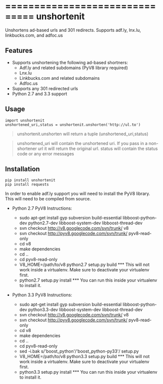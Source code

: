 ===============================
unshortenit
===============================

Unshortens ad-based urls and 301 redirects. Supports adf.ly, lnx.lu, linkbucks.com, and adfoc.us


Features
--------

- Supports unshortening the following ad-based shortners:
    - Adf.ly and related subdomains (PyV8 library required)
    - Lnx.lu
    - Linkbucks.com and related subdomains
    - Adfoc.us
- Supports any 301 redirected urls
- Python 2.7 and 3.3 support

Usage
-----

    import unshortenit
    unshortened_uri,status = unshortenit.unshorten('http://ul.to')

> unshortenit.unshorten will return a tuple (unshortened_uri,status)

> unshortened_uri will contain the unshortened uri. If you pass in a non-shortener url it will return the original url.
> status will contain the status code or any error messages

Installation
------------

    pip install unshortenit
    pip install requests

In order to enable adf.ly support you will need to install the PyV8 library. This will need to be compiled from source.

* Python 2.7 PyV8 Instructions:
    - sudo apt-get install gyp subversion build-essential libboost-python-dev python2.7-dev libboost-system-dev libboost-thread-dev
    - svn checkout http://v8.googlecode.com/svn/trunk/ v8
    - svn checkout http://pyv8.googlecode.com/svn/trunk/ pyv8-read-only
    - cd v8
    - make dependencies
    - cd ..
    - cd pyv8-read-only
    - V8_HOME=/path/to/v8 python2.7 setup.py build *** This will not work inside a virtualenv. Make sure to deactivate your virtualenv first.
    - python2.7 setup.py install *** You can run this inside your virtualenv to install it.

* Python 3.3 PyV8 Instructions:
    - sudo apt-get install gyp subversion build-essential libboost-python-dev python3.3-dev libboost-system-dev libboost-thread-dev
    - svn checkout http://v8.googlecode.com/svn/trunk/ v8
    - svn checkout http://pyv8.googlecode.com/svn/trunk/ pyv8-read-only
    - cd v8
    - make dependencies
    - cd ..
    - cd pyv8-read-only
    - sed -i.bak s/\'boost\_python\'/\'boost_python-py33\'/ setup.py
    - V8_HOME=/path/to/v8 python3.3 setup.py build *** This will not work inside a virtualenv. Make sure to deactivate your virtualenv first.
    - python3.3 setup.py install *** You can run this inside your virtualenv to install it.
